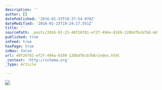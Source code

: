 ```yaml
---
description: ''
author: []
datePublished: '2016-01-23T19:37:54.078Z'
dateModified: '2016-01-23T19:24:17.551Z'
title: ''
sourcePath: _posts/2016-01-23-40f26f81-ef2f-494a-8189-120bdfbcb7b8.md
published: true
inFeed: true
hasPage: true
inNav: false
url: 40f26f81-ef2f-494a-8189-120bdfbcb7b8/index.html
_context: 'http://schema.org'
_type: Article

---
```

![](https://the-grid-user-content.s3-us-west-2.amazonaws.com/97e5d0dd-71b5-4ce2-aaca-74cae6098314.png)